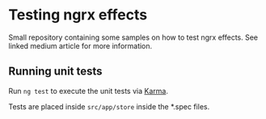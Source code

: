 # Testing ngrx effects

Small repository containing some samples on how to test ngrx effects. See linked medium article for more information.

## Running unit tests

Run `ng test` to execute the unit tests via [Karma](https://karma-runner.github.io).

Tests are placed inside `src/app/store` inside the *.spec files.
